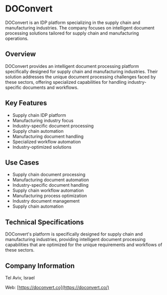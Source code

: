 # DOConvert

DOConvert is an IDP platform specializing in the supply chain and manufacturing industries. The company focuses on intelligent document processing solutions tailored for supply chain and manufacturing operations.

## Overview

DOConvert provides an intelligent document processing platform specifically designed for supply chain and manufacturing industries. Their solution addresses the unique document processing challenges faced by these sectors, offering specialized capabilities for handling industry-specific documents and workflows.

## Key Features

- Supply chain IDP platform
- Manufacturing industry focus
- Industry-specific document processing
- Supply chain automation
- Manufacturing document handling
- Specialized workflow automation
- Industry-optimized solutions

## Use Cases

- Supply chain document processing
- Manufacturing document automation
- Industry-specific document handling
- Supply chain workflow automation
- Manufacturing process optimization
- Industry document management
- Supply chain automation

## Technical Specifications

DOConvert's platform is specifically designed for supply chain and manufacturing industries, providing intelligent document processing capabilities that are optimized for the unique requirements and workflows of these sectors.

## Company Information

Tel Aviv, Israel

Web: [https://doconvert.co](https://doconvert.co/) 